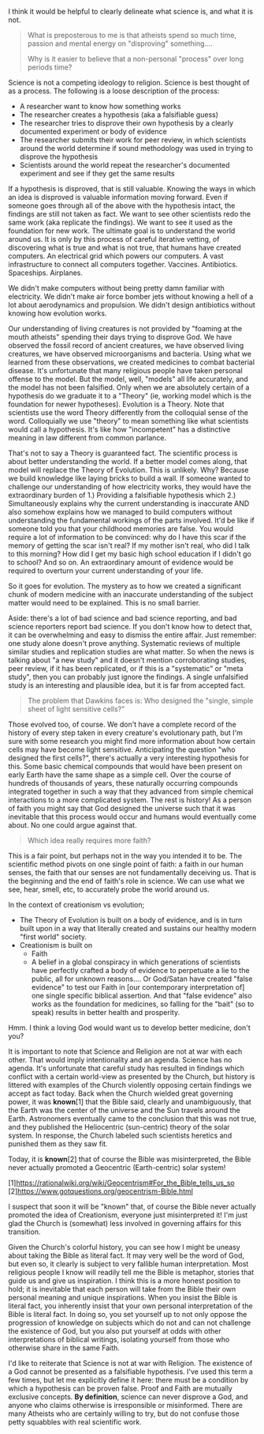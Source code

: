 I think it would be helpful to clearly delineate what science is, and what it is not.


> What is preposterous to me is that atheists spend so much time, passion and mental energy on "disproving" something....
>
> Why is it easier to believe that a non-personal "process"  over long periods time?

<!-- more -->

Science is not a competing ideology to religion. Science is best thought of as a process. The following is a loose description of the process:

- A researcher want to know how something works
- The researcher creates a hypothesis (aka a falsifiable guess)
- The researcher tries to disprove their own hypothesis by a clearly documented experiment or body of evidence
- The researcher submits their work for peer review, in which scientists around the world determine if sound methodology was used in trying to disprove the hypothesis
- Scientists around the world repeat the researcher's documented experiment and see if they get the same results

If a hypothesis is disproved, that is still valuable. Knowing the ways in which an idea is disproved is valuable information moving forward. Even if someone goes through all of the above with the hypothesis intact, the findings are still not taken as fact. We want to see other scientists redo the same work (aka replicate the findings). We want to see it used as the foundation for new work. The ultimate goal is to understand the world around us. It is only by this process of careful iterative vetting, of discovering what is true and what is not true, that humans have created computers. An electrical grid which powers our computers. A vast infrastructure to connect all computers together. Vaccines. Antibiotics. Spaceships. Airplanes.

We didn't make computers without being pretty damn familiar with electricity. We didn't make air force bomber jets without knowing a hell of a lot about aerodynamics and propulsion. We didn't design antibiotics without knowing how evolution works.

Our understanding of living creatures is not provided by "foaming at the mouth atheists" spending their days trying to disprove God. We have observed the fossil record of ancient creatures, we have observed living creatures, we have observed microorganisms and bacteria. Using what we learned from these observations, we created medicines to combat bacterial disease. It's unfortunate that many religious people have taken personal offense to the model. But the model, well, "models" all life accurately, and the model has not been falsified. Only when we are absolutely certain of a hypothesis do we graduate it to a "Theory" (ie, working model which is the foundation for newer hypotheses). Evolution is a Theory. Note that scientists use the word Theory differently from the colloquial sense of the word. Colloquially we use "theory" to mean something like what scientists would call a hypothesis. It's like how "incompetent" has a distinctive meaning in law different from common parlance.

That's not to say a Theory is guaranteed fact. The scientific process is about better understanding the world. If a better model comes along, that model will replace the Theory of Evolution. This is unlikely. Why? Because we build knowledge like laying bricks to build a wall. If someone wanted to challenge our understanding of how electricity works, they would have the extraordinary burden of 1.) Providing a falsifiable hypothesis which 2.) Simultaneously explains why the current understanding is inaccurate AND also somehow explains how we managed to build computers without understanding the fundamental workings of the parts involved.
It'd be like if someone told you that your childhood memories are false. You would require a lot of information to be convinced: why do I have this scar if the memory of getting the scar isn't real? If my mother isn't real, who did I talk to this morning? How did I get my basic high school education if I didn't go to school? And so on. An extraordinary amount of evidence would be required to overturn your current understanding of your life.

So it goes for evolution. The mystery as to how we created a significant chunk of modern medicine with an inaccurate understanding of the subject matter would need to be explained. This is no small barrier.

Aside: there's a lot of bad science and bad science reporting, and bad science reporters report bad science. If you don't know how to detect that, it can be overwhelming and easy to dismiss the entire affair. Just remember: one study alone doesn't prove anything. Systematic reviews of multiple similar studies and replication studies are what matter. So when the news is talking about "a new study" and it doesn't mention corroborating studies, peer review, if it has been replicated, or if this is a "systematic" or "meta study", then you can probably just ignore the findings. A single unfalsified study is an interesting and plausible idea, but it is far from accepted fact.


> The problem that Dawkins faces is:  Who designed the "single, simple sheet of light sensitive cells?"

Those evolved too, of course. We don't have a complete record of the history of every step taken in every creature's evolutionary path, but I'm sure with some research you might find more information about how certain cells may have become light sensitive. Anticipating the question "who designed the first cells?", there's actually a very interesting hypothesis for this. Some basic chemical compounds that would have been present on early Earth have the same shape as a simple cell. Over the course of hundreds of thousands of years, these naturally occurring compounds integrated together in such a way that they advanced from simple chemical interactions to a more complicated system. The rest is history! As a person of faith you might say that God designed the universe such that it was inevitable that this process would occur and humans would eventually come about. No one could argue against that.


> Which idea really requires more faith?

This is a fair point, but perhaps not in the way you intended it to be. The scientific method pivots on one single point of faith: a faith in our human senses, the faith that our senses are not fundamentally deceiving us. That is the beginning and the end of faith's role in science. We can use what we see, hear, smell, etc, to accurately probe the world around us.

In the context of creationism vs evolution;
- The Theory of Evolution is built on a body of evidence, and is in turn built upon in a way that literally created and sustains our healthy modern "first world" society.
- Creationism is built on
  - Faith
  - A belief in a global conspiracy in which generations of scientists have perfectly crafted a body of evidence to perpetuate a lie to the public, all for unknown reasons.... Or God/Satan have created "false evidence" to test our Faith in [our contemporary interpretation of] one single specific biblical assertion. And that "false evidence" also works as the foundation for medicines, so falling for the "bait" (so to speak) results in better health and prosperity.

Hmm. I think a loving God would want us to develop better medicine, don't you?


It is important to note that Science and Religion are not at war with each other. That would imply intentionality and an agenda. Science has no agenda. It's unfortunate that careful study has resulted in findings which conflict with a certain world-view as presented by the Church, but history is littered with examples of the Church violently opposing certain findings we accept as fact today. Back when the Church wielded great governing power, it was **known**[1] that the Bible said, clearly and unambiguously, that the Earth was the center of the universe and the Sun travels around the Earth. Astronomers eventually came to the conclusion that this was not true, and they published the Heliocentric (sun-centric) theory of the solar system. In response, the Church labeled such scientists heretics and punished them as they saw fit.

Today, it is **known**[2] that of course the Bible was misinterpreted, the Bible never actually promoted a Geocentric (Earth-centric) solar system!

[1]https://rationalwiki.org/wiki/Geocentrism#For_the_Bible_tells_us_so  
[2]https://www.gotquestions.org/geocentrism-Bible.html

I suspect that soon it will be "known" that, of course the Bible never actually promoted the idea of Creationism, everyone just misinterpreted it! I'm just glad the Church is (somewhat) less involved in governing affairs for this transition.


Given the Church's colorful history, you can see how I might be uneasy about taking the Bible as literal fact. It may very well be the word of God, but even so, it clearly is subject to very fallible human interpretation. Most religious people I know will readily tell me the Bible is metaphor, stories that guide us and give us inspiration. I think this is a more honest position to hold; it is inevitable that each person will take from the Bible their own personal meaning and unique inspirations. When you insist the Bible is literal fact, you inherently insist that your own personal interpretation of the Bible is literal fact. In doing so, you set yourself up to not only oppose the progression of knowledge on subjects which do not and can not challenge the existence of God, but you also put yourself at odds with other interpretations of biblical writings, isolating yourself from those who otherwise share in the same Faith.


I'd like to reiterate that Science is not at war with Religion. The existence of a God cannot be presented as a falsifiable hypothesis. I've used this term a few times, but let me explicitly define it here: there must be a condition by which a hypothesis can be proven false. Proof and Faith are mutually exclusive concepts. **By definition**, science can never disprove a God, and anyone who claims otherwise is irresponsible or misinformed. There are many Atheists who are certainly willing to try, but do not confuse those petty squabbles with real scientific work.